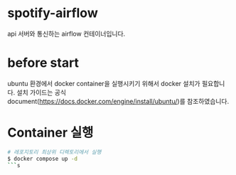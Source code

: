 # spotify-airflow
api 서버와 통신하는 airflow 컨테이너입니다.

# before start
ubuntu 환경에서 docker container을 실행시키기 위해서 docker 설치가 필요합니다.
설치 가이드는 공식 document(https://docs.docker.com/engine/install/ubuntu/)를 참조하였습니다.

# Container 실행
``` bash
# 레포지토리 최상위 디렉토리에서 실행
$ docker compose up -d
```s